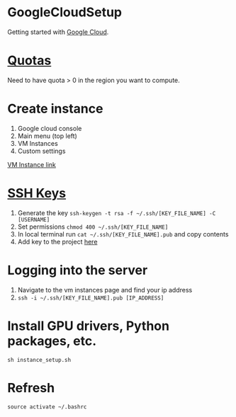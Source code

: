 # GoogleCloudSetup
Getting started with [Google Cloud](https://cloud.google.com).

# [Quotas](https://docs.google.com/forms/d/e/1FAIpQLSe291Fkdz1BuSe33-lSWXe5L_WmVhdeTq0WIE-wlREGz9zkDA/viewform)

Need to have quota > 0 in the region you want to compute.

# Create instance

1. Google cloud console
2. Main menu (top left)
3. VM Instances
4. Custom settings

[VM Instance link](https://console.cloud.google.com/compute/instances)

# [SSH Keys](https://cloud.google.com/compute/docs/instances/adding-removing-ssh-keys)
1. Generate the key `ssh-keygen -t rsa -f ~/.ssh/[KEY_FILE_NAME] -C [USERNAME]`
2. Set permissions `chmod 400 ~/.ssh/[KEY_FILE_NAME]`
3. In local terminal run `cat ~/.ssh/[KEY_FILE_NAME].pub` and copy contents
4. Add key to the project [here](https://console.cloud.google.com/compute/metadata/sshKeys)

# Logging into the server

1. Navigate to the vm instances page and find your ip address
2. `ssh -i ~/.ssh/[KEY_FILE_NAME].pub [IP_ADDRESS]`

# Install GPU drivers, Python packages, etc. 

`sh instance_setup.sh`

# Refresh

`source activate ~/.bashrc`





